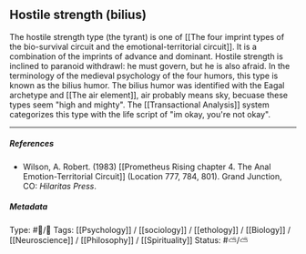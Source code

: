 ## Hostile strength (bilius) # 

The hostile strength type (the tyrant) is one of [[The four imprint types of the bio-survival circuit and the emotional-territorial circuit]]. It is a combination of the imprints of advance and dominant. Hostile strength is inclined to paranoid withdrawl: he must govern, but he is also afraid. In the terminology of the medieval psychology of the four humors, this type is known as the bilius humor. The bilius humor was identified with the Eagal archetype and [[The air element]], air probably means sky, becuase these types seem "high and mighty". The [[Transactional Analysis]] system categorizes this type with the life script of "im okay, you're not okay". 

___

##### References

 - Wilson, A. Robert. (1983) [[Prometheus Rising chapter 4. The Anal Emotion-Territorial Circuit]] (Location 777, 784, 801). Grand Junction, CO: _Hilaritas Press_.

##### Metadata

Type: #🔵/🔵 
Tags: [[Psychology]] / [[sociology]] / [[ethology]] / [[Biology]] / [[Neuroscience]] / [[Philosophy]] / [[Spirituality]] 
Status: #⛅️/⛅️ 
